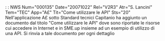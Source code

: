  :  : NWS Num="000135" Date="20071022" Rel="V2R3" Atr="S. Lancini" Tem="TEC" App="A£" Tit="Come utilizzare le API" Sts="20"
Nell'applicazione A£ sotto Standard tecnici Capitanio ha aggiunto un documento dal titolo "Come utilizzare le API" dove sono riportate le risorse cui accedere in Internet e in SME.up insieme ad un esempio di utilizzo di una API.
Si rinvia a tale documento per ogni dettaglio
